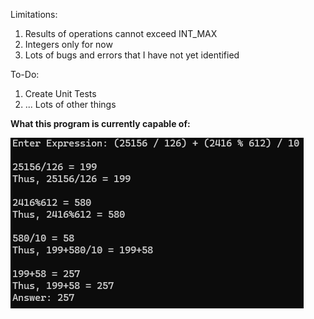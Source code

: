 Limitations:
1. Results of operations cannot exceed INT_MAX
2. Integers only for now
3. Lots of bugs and errors that I have not yet identified

To-Do:
1. Create Unit Tests
2. ... Lots of other things

**What this program is currently capable of:**

![alt text](current_functionality_2.png)
